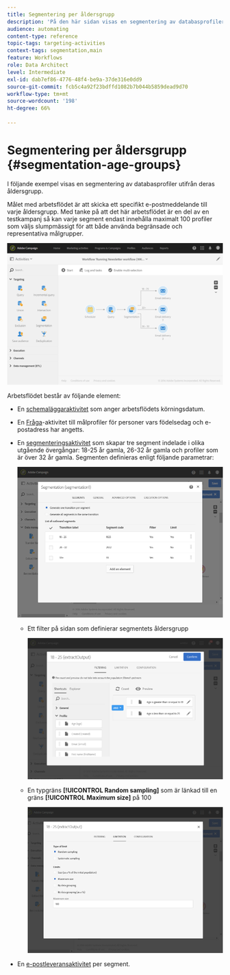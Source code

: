 ```yaml
---
title: Segmentering per åldersgrupp
description: 'På den här sidan visas en segmentering av databasprofiler utifrån deras åldersgrupp. Målet med arbetsflödet är att skicka ett specifikt e-postmeddelande till varje åldersgrupp.  '
audience: automating
content-type: reference
topic-tags: targeting-activities
context-tags: segmentation,main
feature: Workflows
role: Data Architect
level: Intermediate
exl-id: dab7ef86-4776-48f4-be9a-37de316e0dd9
source-git-commit: fcb5c4a92f23bdffd1082b7b044b5859dead9d70
workflow-type: tm+mt
source-wordcount: '198'
ht-degree: 66%

---
```


# Segmentering per åldersgrupp {#segmentation-age-groups}

I följande exempel visas en segmentering av databasprofiler utifrån deras åldersgrupp.  

Målet med arbetsflödet är att skicka ett specifikt e-postmeddelande till varje åldersgrupp.  Med tanke på att det här arbetsflödet är en del av en testkampanj så kan varje segment endast innehålla maximalt 100 profiler som väljs slumpmässigt för att både använda begränsade och representativa målgrupper.

![](assets/wkf_segment_example_4.png)

Arbetsflödet består av följande element:

* En [schemaläggaraktivitet](../../automating/using/segmentation.md) som anger arbetsflödets körningsdatum.
* En [Fråga](../../automating/using/query.md)-aktivitet till målprofiler för personer vars födelsedag och e-postadress har angetts.
* En [segmenteringsaktivitet](../../automating/using/segmentation.md) som skapar tre segment indelade i olika utgående övergångar: 18-25 år gamla, 26-32 år gamla och profiler som är över 32 år gamla. Segmenten definieras enligt följande parametrar:

   ![](assets/wkf_segment_example_3.png)

   * Ett filter på sidan som definierar segmentets åldersgrupp

      ![](assets/wkf_segment_new_segment.png)

   * En typgräns **[!UICONTROL Random sampling]** som är länkad till en gräns **[!UICONTROL Maximum size]** på 100

      ![](assets/wkf_segment_example_1.png)

* En [e-postleveransaktivitet](../../automating/using/email-delivery.md) per segment.
